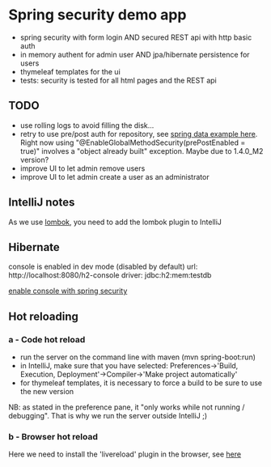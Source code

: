 # Spring security demo app
 - spring security with form login AND secured REST api with http basic auth
 - in memory authent for admin user AND jpa/hibernate persistence for users
 - thymeleaf templates for the ui
 - tests: security is tested for all html pages and the REST api

## TODO
- use rolling logs to avoid filling the disk...
- retry to use pre/post auth for repository, see [spring data example here](https://github.com/spring-projects/spring-data-examples/blob/master/rest/security/src/main/java/example/springdata/rest/security/ItemRepository.java). Right now using "@EnableGlobalMethodSecurity(prePostEnabled = true)" involves a "object already built" exception. Maybe due to 1.4.0_M2 version?
- improve UI to let admin remove users
- improve UI to let admin create a user as an administrator

## IntelliJ notes
As we use [lombok](https://projectlombok.org/), you need to add the lombok plugin to IntelliJ

## Hibernate
console is enabled in dev mode (disabled by default)
url: http://localhost:8080/h2-console
driver: jdbc:h2:mem:testdb

[enable console with spring security](https://springframework.guru/using-the-h2-database-console-in-spring-boot-with-spring-security/)

## Hot reloading
### a - Code hot reload
 - run the server on the command line with maven (mvn spring-boot:run)
 - in IntelliJ, make sure that you have selected: Preferences->'Build, Execution, Deployment'->Compiler->'Make project automatically'
 - for thymeleaf templates, it is necessary to force a build to be sure to use the new version

NB: as stated in the preference pane, it "only works while not running / debugging". That is why we run the server outside IntelliJ ;)
### b - Browser hot reload
Here we need to install the 'livereload' plugin in the browser, see [here](http://livereload.com/extensions/)
